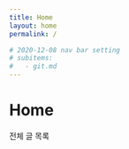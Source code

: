 ```yaml
---
title: Home
layout: home
permalink: /

# 2020-12-08 nav bar setting
# subitems:
#   - git.md
---
```


# Home
전체 글 목록